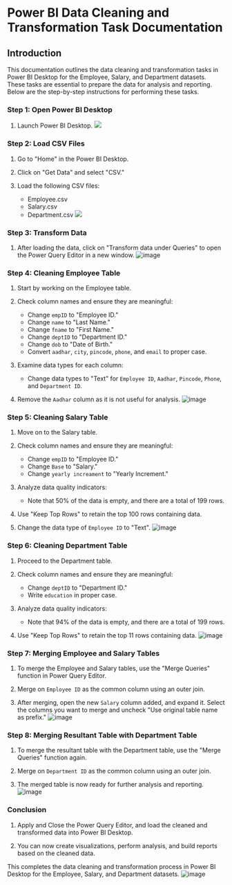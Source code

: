 # Power BI Data Cleaning and Transformation Task Documentation

## Introduction

This documentation outlines the data cleaning and transformation tasks in Power BI Desktop for the Employee, Salary, and Department datasets. These tasks are essential to prepare the data for analysis and reporting. Below are the step-by-step instructions for performing these tasks.

### Step 1: Open Power BI Desktop

1. Launch Power BI Desktop.
![](desktop.png)

### Step 2: Load CSV Files

1. Go to "Home" in the Power BI Desktop.

2. Click on "Get Data" and select "CSV."

3. Load the following CSV files: 
   - Employee.csv
   - Salary.csv
   - Department.csv
![](csv.png)
### Step 3: Transform Data

1. After loading the data, click on "Transform data under Queries" to open the Power Query Editor in a new window.
![image](pq.png)


### Step 4: Cleaning Employee Table

1. Start by working on the Employee table.

2. Check column names and ensure they are meaningful:
   - Change `empID` to "Employee ID."
   - Change `name` to "Last Name."
   - Change `fname` to "First Name."
   - Change `deptID` to "Department ID."
   - Change `dob` to "Date of Birth."
   - Convert `aadhar`, `city`, `pincode`, `phone`, and `email` to proper case.

3. Examine data types for each column:
   - Change data types to "Text" for `Employee ID`, `Aadhar`, `Pincode`, `Phone`, and `Department ID`.

4. Remove the `Aadhar` column as it is not useful for analysis.
![image](employee.png)


### Step 5: Cleaning Salary Table

1. Move on to the Salary table.

2. Check column names and ensure they are meaningful:
    - Change `empID` to "Employee ID."
    - Change `Base` to "Salary."
    - Change `yearly increament` to "Yearly Increment."

3. Analyze data quality indicators:
    - Note that 50% of the data is empty, and there are a total of 199 rows.

4. Use "Keep Top Rows" to retain the top 100 rows containing data.

5. Change the data type of `Employee ID` to "Text".
![image](salary.png)


### Step 6: Cleaning Department Table

1. Proceed to the Department table.

2. Check column names and ensure they are meaningful:
    - Change `deptID` to "Department ID."
    - Write `education` in proper case.

3. Analyze data quality indicators:
    - Note that 94% of the data is empty, and there are a total of 199 rows.

4. Use "Keep Top Rows" to retain the top 11 rows containing data.
![image](department.png)


### Step 7: Merging Employee and Salary Tables

1. To merge the Employee and Salary tables, use the "Merge Queries" function in Power Query Editor.

2. Merge on `Employee ID` as the common column using an outer join.

3. After merging, open the new `Salary` column added, and expand it. Select the columns you want to merge and uncheck "Use original table name as prefix."
![image](merge.png)

### Step 8: Merging Resultant Table with Department Table

1. To merge the resultant table with the Department table, use the "Merge Queries" function again.

2. Merge on `Department ID` as the common column using an outer join.

3. The merged table is now ready for further analysis and reporting.
![image](merge2.png)

### Conclusion

1. Apply and Close the Power Query Editor, and load the cleaned and transformed data into Power BI Desktop.

2. You can now create visualizations, perform analysis, and build reports based on the cleaned data.

This completes the data cleaning and transformation process in Power BI Desktop for the Employee, Salary, and Department datasets.
![image](clean-dataset.png)
